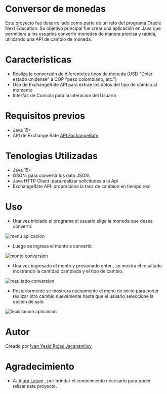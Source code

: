 # Conversor de monedas
Este proyecto fue desarrollado como parte de un reto del programa Oracle Next Education. Su objetivo principal fue crear una aplicación en Java que permitiera a los usuarios convertir monedas de manera precisa y rápida, utilizando una API de cambio de moneda.
# Caracteristicas
- Realiza la conversión de diferentetes tipos de moneda (USD "Dolar estado unidense" a COP "peso colombiano, etc.")
- Uso de ExchangeRate API para extrae los datos del tipo de cambio al momento
- Interfaz de Consola para la interacion del Usuario
# Requisitos previos
- Java 15+
- API de Exchange Rate [API ExchangeRate](https://www.exchangerate-api.com/)
# Tenologias Utilizadas
- Java 15+
- GSON: para convertir los dato JSON.
- Java HTTP Client :para realizar solicitudes a la Api
- ExchangeRate API: proporciona la tasa de cambion en tiempo real
# Uso
  - Una vez iniciado el programa el usuario elige la moneda que desea convertir.

![menu aplicacion](https://github.com/user-attachments/assets/2dd0e5b4-7f10-41fb-8d2b-3e52bddc4ec7)


  - Luego se ingresa el monto a convertir.
  
  ![monto conversion](https://github.com/user-attachments/assets/4a0683ad-e4ce-4617-b4d6-ab77e04ddc72)


  - Una vez ingresado el monto y presionado enter , se mostra el resultado mostrando la cantidad cambiada y el tipo de cambio.
    
  ![resultado conversion](https://github.com/user-attachments/assets/ac36c4f7-3002-4f3c-ba93-74b35d13ec52)

  
  - Posteriormente se mostrara nuevamente el menu de inicio para poder realizar otro cambio nuevamente hasta que el usuario seleccione la opcion de salir.

  ![finalizacion aplicacion](https://github.com/user-attachments/assets/b8f5213c-096d-470a-b542-8298fef897ad)


  # Autor
  Creado por [Ivan Yesid Rojas Jacanamijoy](www.linkedin.com/in/ivan-yesid-rojas-jacanamijoy-29817615b)

  # Agradecimiento
  - A:  [Alura Latam](aluracursos.com) , por brindar el conocimiento necesario para poder relizar este proyecto.

